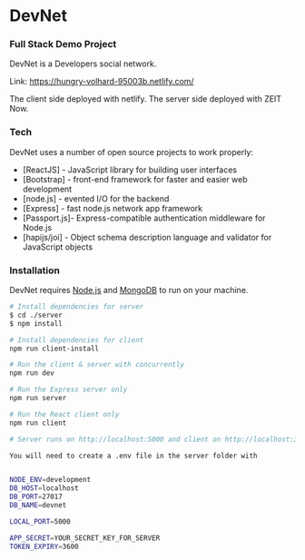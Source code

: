 # DevNet

### Full Stack Demo Project

DevNet is a Developers social network.

Link: https://hungry-volhard-95003b.netlify.com/

The client side deployed with netlify.
The server side deployed with ZEIT Now.

### Tech

DevNet uses a number of open source projects to work properly:

- [ReactJS] - JavaScript library for building user interfaces
- [Bootstrap] - front-end framework for faster and easier web development
- [node.js] - evented I/O for the backend
- [Express] - fast node.js network app framework
- [Passport.js]- Express-compatible authentication middleware for Node.js
- [hapijs/joi] - Object schema description language and validator for JavaScript objects

### Installation

DevNet requires [Node.js](https://nodejs.org/) and [MongoDB](https://www.mongodb.com/) to run on your machine.

```bash
# Install dependencies for server
$ cd ./server
$ npm install

# Install dependencies for client
npm run client-install

# Run the client & server with concurrently
npm run dev

# Run the Express server only
npm run server

# Run the React client only
npm run client

# Server runs on http://localhost:5000 and client on http://localhost:3000

You will need to create a .env file in the server folder with


NODE_ENV=development
DB_HOST=localhost
DB_PORT=27017
DB_NAME=devnet

LOCAL_PORT=5000

APP_SECRET=YOUR_SECRET_KEY_FOR_SERVER
TOKEN_EXPIRY=3600

```
